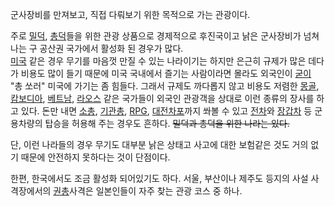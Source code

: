 군사장비를 만져보고, 직접 다뤄보기 위한 목적으로 가는 관광이다.

주로 [밀덕](%EB%B0%80%EB%8D%95.md), [총덕](%EC%B4%9D%EB%8D%95.md)들을 위한 관광 상품으로
경제적으로 후진국이고 낡은 군사장비가 넘쳐나는 구 공산권 국가에서 활성화 된 경우가 많다.  
[미국](%EB%AF%B8%EA%B5%AD.md) 같은 경우 무기를 마음껏 만질 수 있는 나라이기는 하지만 은근히 규제가 많은 데다가
비용도 많이 들기 때문에 미국 국내에서 즐기는 사람이라면 몰라도 외국인이 [굳이](%EA%B5%B3%EC%9D%B4.md) "총 쏘러"
미국에 가기는 좀 힘들다. 그래서 규제도 까다롭지 않고 비용도 저렴한 [몽골](%EB%AA%BD%EA%B3%A8.md),
[캄보디아](%EC%BA%84%EB%B3%B4%EB%94%94%EC%95%84.md),
[베트남](%EB%B2%A0%ED%8A%B8%EB%82%A8.md),
[라오스](%EB%9D%BC%EC%98%A4%EC%8A%A4.md) 같은 국가들이 외국인 관광객을 상대로 이런 종류의 장사를 하고
있다. 돈만 내면 [소총](%EC%86%8C%EC%B4%9D.md),
[기관총](%EA%B8%B0%EA%B4%80%EC%B4%9D.md), [RPG](RPG.md),
[대전차포](%EB%8C%80%EC%A0%84%EC%B0%A8%ED%8F%AC.md)까지 쏴볼 수 있고
[전차](%EC%A0%84%EC%B0%A8.md)와 [장갑차](%EC%9E%A5%EA%B0%91%EC%B0%A8.md) 등
군용차량의 탑승을 허용해 주는 경우도 흔하다. <del>밀덕과 총덕을 위한 나라는 있다.</del>

단, 이런 나라들의 경우 무기도 대부분 낡은 상태고 사고에 대한 보험같은 것도 거의 없기 때문에 안전하지 못하다는 것이 단점이다.

한편, 한국에서도 조금 활성화 되어있기도 하다. 서울, 부산이나 제주도 등지의 사설 사격장에서의
[권총](%EA%B6%8C%EC%B4%9D.md)사격은 일본인들이 자주 찾는 관광 코스 중 하나.

